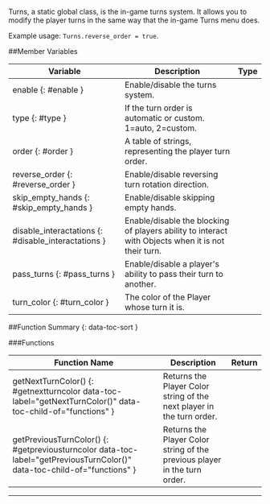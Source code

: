 Turns, a static global class, is the in-game turns system. It allows you to modify the player turns in the same way that the in-game Turns menu does.

Example usage: `Turns.reverse_order = true`.

##Member Variables

Variable | Description | Type
-- | -- | :--
enable {: #enable } | Enable/disable the turns system.  | [<span class="tag boo"></span>](types.md)
type {: #type } | If the turn order is automatic or custom. 1=auto, 2=custom. | [<span class="tag int"></span>](types.md)
order {: #order } | A table of strings, representing the player turn order. | [<span class="tag tab"></span>](types.md)
reverse_order {: #reverse_order } | Enable/disable reversing turn rotation direction. | [<span class="tag boo"></span>](types.md)
skip_empty_hands {: #skip_empty_hands } | Enable/disable skipping empty hands. | [<span class="tag boo"></span>](types.md)
disable_interactations {: #disable_interactations } | Enable/disable the blocking of players ability to interact with Objects when it is not their turn. | [<span class="tag boo"></span>](types.md)
pass_turns {: #pass_turns } | Enable/disable a player's ability to pass their turn to another. | [<span class="tag boo"></span>](types.md)
turn_color {: #turn_color } | The color of the Player whose turn it is. | [<span class="tag str"></span>](types.md)


##Function Summary {: data-toc-sort }

###Functions

Function Name | Description | Return
-- | -- | --:
getNextTurnColor() {: #getnextturncolor data-toc-label="getNextTurnColor()" data-toc-child-of="functions" } | Returns the Player Color string of the next player in the turn order. | [<span class="ret str"></span>](types.md)
getPreviousTurnColor() {: #getpreviousturncolor data-toc-label="getPreviousTurnColor()" data-toc-child-of="functions" } | Returns the Player Color string of the previous player in the turn order. | [<span class="ret str"></span>](types.md)



---
